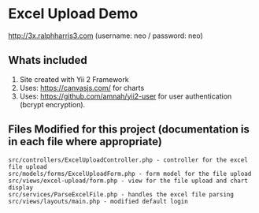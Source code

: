 # Excel Upload Demo
http://3x.ralphharris3.com (username: neo / password: neo)

## Whats included
1. Site created with Yii 2 Framework
2. Uses: https://canvasjs.com/ for charts
3. Uses: https://github.com/amnah/yii2-user for user authentication (bcrypt encryption).

## Files Modified for this project (documentation is in each file where appropriate)
```
src/controllers/ExcelUploadController.php - controller for the excel file upload
src/models/forms/ExcelUploadForm.php - form model for the file upload
src/views/excel-upload/form.php - view for the file upload and chart display
src/services/ParseExcelFile.php - handles the excel file parsing
src/views/layouts/main.php - modified default login

